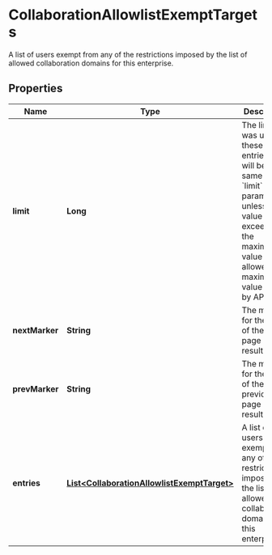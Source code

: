 

# CollaborationAllowlistExemptTargets

A list of users exempt from any of the restrictions imposed by the list of allowed collaboration domains for this enterprise.

## Properties

| Name | Type | Description | Notes |
|------------ | ------------- | ------------- | -------------|
|**limit** | **Long** | The limit that was used for these entries. This will be the same as the &#x60;limit&#x60; query parameter unless that value exceeded the maximum value allowed. The maximum value varies by API. |  [optional] |
|**nextMarker** | **String** | The marker for the start of the next page of results. |  [optional] |
|**prevMarker** | **String** | The marker for the start of the previous page of results. |  [optional] |
|**entries** | [**List&lt;CollaborationAllowlistExemptTarget&gt;**](CollaborationAllowlistExemptTarget.md) | A list of users exempt from any of the restrictions imposed by the list of allowed collaboration domains for this enterprise. |  [optional] |



